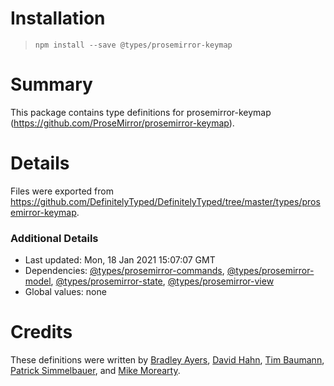 # Installation
> `npm install --save @types/prosemirror-keymap`

# Summary
This package contains type definitions for prosemirror-keymap (https://github.com/ProseMirror/prosemirror-keymap).

# Details
Files were exported from https://github.com/DefinitelyTyped/DefinitelyTyped/tree/master/types/prosemirror-keymap.

### Additional Details
 * Last updated: Mon, 18 Jan 2021 15:07:07 GMT
 * Dependencies: [@types/prosemirror-commands](https://npmjs.com/package/@types/prosemirror-commands), [@types/prosemirror-model](https://npmjs.com/package/@types/prosemirror-model), [@types/prosemirror-state](https://npmjs.com/package/@types/prosemirror-state), [@types/prosemirror-view](https://npmjs.com/package/@types/prosemirror-view)
 * Global values: none

# Credits
These definitions were written by [Bradley Ayers](https://github.com/bradleyayers), [David Hahn](https://github.com/davidka), [Tim Baumann](https://github.com/timjb), [Patrick Simmelbauer](https://github.com/patsimm), and [Mike Morearty](https://github.com/mmorearty).
